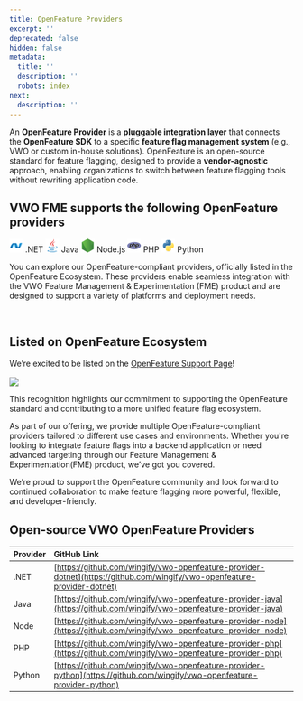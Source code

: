 ```yaml
---
title: OpenFeature Providers
excerpt: ''
deprecated: false
hidden: false
metadata:
  title: ''
  description: ''
  robots: index
next:
  description: ''
---
```

An **OpenFeature Provider** is a **pluggable integration layer** that connects the **OpenFeature SDK** to a specific **feature flag management system** (e.g., VWO or custom in-house solutions). OpenFeature is an open-source standard for feature flagging, designed to provide a **vendor-agnostic** approach, enabling organizations to switch between feature flagging tools without rewriting application code.

## VWO FME supports the following OpenFeature providers

<Cards columns={5}>
  <Card title="" href="https://developers.vwo.com/v2/docs/dotnet-openfeature-provider">
    <img src="https://raw.githubusercontent.com/devicons/devicon/master/icons/dot-net/dot-net-original.svg" width="24" alt=".NET logo" /> .NET
  </Card>

  <Card title="" href="https://developers.vwo.com/v2/docs/java-openfeature-provider">
    <img src="https://raw.githubusercontent.com/devicons/devicon/master/icons/java/java-original.svg" width="24" alt="Java logo" /> Java
  </Card>

  <Card title="" href="https://developers.vwo.com/v2/docs/node-openfeature-provider">
    <img src="https://raw.githubusercontent.com/devicons/devicon/master/icons/nodejs/nodejs-original.svg" width="24" alt="Node.js logo" /> Node.js
  </Card>

  <Card title="" href="https://developers.vwo.com/v2/docs/php-openfeature-provider">
    <img src="https://raw.githubusercontent.com/devicons/devicon/master/icons/php/php-original.svg" width="24" alt="PHP logo" /> PHP
  </Card>

  <Card title="" href="https://developers.vwo.com/v2/docs/python-openfeature-provider">
    <img src="https://raw.githubusercontent.com/devicons/devicon/master/icons/python/python-original.svg" width="24" alt="Python logo" /> Python
  </Card>
</Cards>

You can explore our OpenFeature-compliant providers, officially listed in the OpenFeature Ecosystem. These providers enable seamless integration with the VWO Feature Management & Experimentation (FME) product and are designed to support a variety of platforms and deployment needs.

<br />

## Listed on OpenFeature Ecosystem

We’re excited to be listed on the [OpenFeature Support Page](https://openfeature.dev/support-training)!

<Image align="center" className="border" border={true} src="https://files.readme.io/51268ba1cb944ca1b360c7b9a5234098745d509aacfc54f5fc7245caf8a6f676-Screenshot_2025-05-13_at_6.42.14_PM.png" />

This recognition highlights our commitment to supporting the OpenFeature standard and contributing to a more unified feature flag ecosystem.

As part of our offering, we provide multiple OpenFeature-compliant providers tailored to different use cases and environments. Whether you're looking to integrate feature flags into a backend application or need advanced targeting through our Feature Management & Experimentation(FME) product, we’ve got you covered.

We’re proud to support the OpenFeature community and look forward to continued collaboration to make feature flagging more powerful, flexible, and developer-friendly.

## Open-source VWO OpenFeature Providers

| Provider | GitHub Link                                                                                                              |
| :------- | :----------------------------------------------------------------------------------------------------------------------- |
| .NET     | [https://github.com/wingify/vwo-openfeature-provider-dotnet](https://github.com/wingify/vwo-openfeature-provider-dotnet) |
| Java     | [https://github.com/wingify/vwo-openfeature-provider-java](https://github.com/wingify/vwo-openfeature-provider-java)     |
| Node     | [https://github.com/wingify/vwo-openfeature-provider-node](https://github.com/wingify/vwo-openfeature-provider-node)     |
| PHP      | [https://github.com/wingify/vwo-openfeature-provider-php](https://github.com/wingify/vwo-openfeature-provider-php)       |
| Python   | [https://github.com/wingify/vwo-openfeature-provider-python](https://github.com/wingify/vwo-openfeature-provider-python) |